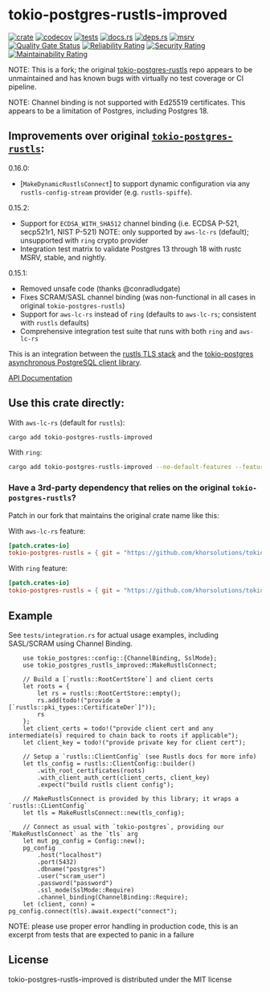 # tokio-postgres-rustls-improved

[![crate](https://img.shields.io/crates/v/tokio-postgres-rustls-improved.svg)](https://crates.io/crates/tokio-postgres-rustls-improved/)
[![codecov](https://codecov.io/gh/khorsolutions/tokio-postgres-rustls-improved/graph/badge.svg?token=8ZYN7O2K5V)](https://codecov.io/gh/khorsolutions/tokio-postgres-rustls-improved)
[![tests](https://github.com/khorsolutions/tokio-postgres-rustls-improved/actions/workflows/test.yml/badge.svg)](https://github.com/khorsolutions/tokio-postgres-rustls-improved/actions/workflows/test.yml)
[![docs.rs](https://img.shields.io/docsrs/tokio-postgres-rustls-improved)](https://docs.rs/tokio-postgres-rustls-improved/)
[![deps.rs](https://img.shields.io/deps-rs/repo/github/khorsolutions/tokio-postgres-rustls-improved)](https://deps.rs/repo/github/khorsolutions/tokio-postgres-rustls-improved)
[![msrv](https://img.shields.io/crates/msrv/tokio-postgres-rustls-improved)](https://crates.io/crates/tokio-postgres-rustls-improved/)
[![Quality Gate Status](https://sonarcloud.io/api/project_badges/measure?project=khorsolutions_tokio-postgres-rustls-improved&metric=alert_status)](https://sonarcloud.io/summary/new_code?id=khorsolutions_tokio-postgres-rustls-improved)
[![Reliability Rating](https://sonarcloud.io/api/project_badges/measure?project=khorsolutions_tokio-postgres-rustls-improved&metric=reliability_rating)](https://sonarcloud.io/summary/new_code?id=khorsolutions_tokio-postgres-rustls-improved)
[![Security Rating](https://sonarcloud.io/api/project_badges/measure?project=khorsolutions_tokio-postgres-rustls-improved&metric=security_rating)](https://sonarcloud.io/summary/new_code?id=khorsolutions_tokio-postgres-rustls-improved)
[![Maintainability Rating](https://sonarcloud.io/api/project_badges/measure?project=khorsolutions_tokio-postgres-rustls-improved&metric=sqale_rating)](https://sonarcloud.io/summary/new_code?id=khorsolutions_tokio-postgres-rustls-improved)

NOTE: This is a fork; the original [tokio-postgres-rustls](https://github.com/jbg/tokio-postgres-rustls) repo appears to be unmaintained and has known bugs with virtually no test coverage or CI pipeline.

NOTE: Channel binding is not supported with Ed25519 certificates. This appears to be a limitation of Postgres, including Postgres 18.

## Improvements over original [`tokio-postgres-rustls`](https://github.com/jbg/tokio-postgres-rustls):

0.16.0:

- [`MakeDynamicRustlsConnect`] to support dynamic configuration via any `rustls-config-stream` provider (e.g. `rustls-spiffe`).

0.15.2:

- Support for `ECDSA_WITH_SHA512` channel binding (i.e. ECDSA P-521, secp521r1, NIST P-521)
  NOTE: only supported by `aws-lc-rs` (default); unsupported with `ring` crypto provider
- Integration test matrix to validate Postgres 13 through 18 with rustc MSRV, stable, and nightly.

0.15.1:

- Removed unsafe code (thanks @conradludgate)
- Fixes SCRAM/SASL channel binding (was non-functional in all cases in original `tokio-postgres-rustls`)
- Support for `aws-lc-rs` instead of `ring` (defaults to `aws-lc-rs`; consistent with `rustls` defaults)
- Comprehensive integration test suite that runs with both `ring` and `aws-lc-rs`

This is an integration between the [rustls TLS stack](https://github.com/ctz/rustls)
and the [tokio-postgres asynchronous PostgreSQL client library](https://github.com/sfackler/rust-postgres).

[API Documentation](https://docs.rs/tokio-postgres-rustls-improved/)

## Use this crate directly:

With `aws-lc-rs` (default for `rustls`):

```sh
cargo add tokio-postgres-rustls-improved
```

With `ring`:

```sh
cargo add tokio-postgres-rustls-improved --no-default-features --features ring
```

### Have a 3rd-party dependency that relies on the original `tokio-postgres-rustls`?

Patch in our fork that maintains the original crate name like this:

With `aws-lc-rs` feature:

```toml
[patch.crates-io]
tokio-postgres-rustls = { git = "https://github.com/khorsolutions/tokio-postgres-rustls-patch.git", tag = "aws-lc-rs" }
```

With `ring` feature:

```toml
[patch.crates-io]
tokio-postgres-rustls = { git = "https://github.com/khorsolutions/tokio-postgres-rustls-patch.git", tag = "ring" }
```

## Example

See `tests/integration.rs` for actual usage examples, including SASL/SCRAM using Channel Binding.

```rust,ignore
    use tokio_postgres::config::{ChannelBinding, SslMode};
    use tokio_postgres_rustls_improved::MakeRustlsConnect;

    // Build a [`rustls::RootCertStore`] and client certs
    let roots = {
        let rs = rustls::RootCertStore::empty();
        rs.add(todo!("provide a [`rustls::pki_types::CertificateDer`]"));
        rs
    };
    let client_certs = todo!("provide client cert and any intermediate(s) required to chain back to roots if applicable");
    let client_key = todo!("provide private key for client cert");

    // Setup a `rustls::ClientConfig` (see Rustls docs for more info)
    let tls_config = rustls::ClientConfig::builder()
        .with_root_certificates(roots)
        .with_client_auth_cert(client_certs, client_key)
        .expect("build rustls client config");

    // MakeRustlsConnect is provided by this library; it wraps a `rustls::CLientConfig`
    let tls = MakeRustlsConnect::new(tls_config);

    // Connect as usual with `tokio-postgres`, providing our `MakeRustlsConnect` as the `tls` arg
    let mut pg_config = Config::new();
    pg_config
        .host("localhost")
        .port(5432)
        .dbname("postgres")
        .user("scram_user")
        .password("password")
        .ssl_mode(SslMode::Require)
        .channel_binding(ChannelBinding::Require);
    let (client, conn) = pg_config.connect(tls).await.expect("connect");
```

NOTE: please use proper error handling in production code, this is an excerpt from tests that are expected to panic in a failure

## License

tokio-postgres-rustls-improved is distributed under the MIT license
